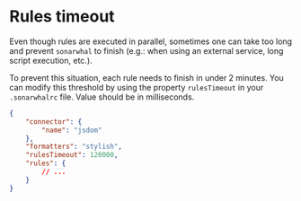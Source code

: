 # Rules timeout

Even though rules are executed in parallel, sometimes one can take
too long and prevent `sonarwhal` to finish (e.g.: when using an external
service, long script execution, etc.).

To prevent this situation, each rule needs to finish in under 2 minutes.
You can modify this threshold by using the property `rulesTimeout` in
your `.sonarwhalrc` file. Value should be in milliseconds.

```json
{
    "connector": {
        "name": "jsdom"
    },
    "formatters": "stylish",
    "rulesTimeout": 120000,
    "rules": {
        // ...
    }
}
```
